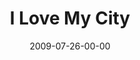 ---
layout: message
category: message
series: "We Love Cincinnati"
title: "I Love My City"
date: 2009-07-26-00-00
message_id: 573
audio: "http://s3.amazonaws.com/crossroads-media/messages/audio/WeLoveCincy4.mp3"
audio-duration: "39:47"
description: "Pastor Fred Luter from New Orleans shares what to do when the storms come. "
video: "http://s3.amazonaws.com/crossroads-media/messages/video/WeLoveCincy4.mp4"
video-duration: "39:47"
video-image: "http://s3.amazonaws.com/crossroads-media/images/WeLoveCincy4-still.jpg"
explicit: false
---